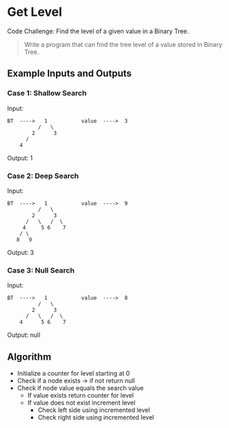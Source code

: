 # Get Level

Code Challenge: Find the level of a given value in a Binary Tree.

> Write a program that can find the tree level of a value stored in Binary Tree.

## Example Inputs and Outputs

### Case 1: Shallow Search

Input:

```text
BT  ---->   1           value  ---->  3
          /   \    
        2      3
      /                  
    4                    
```

Output: 1

### Case 2: Deep Search

Input:

```text
BT  ---->   1           value  ---->  9
          /   \    
        2      3
      /   \   /  \         
     4     5 6    7
    / \
   8   9
```

Output: 3

### Case 3: Null Search

Input:

```text
BT  ---->   1           value  ---->  8
          /   \    
        2      3
      /   \   /  \         
    4      5 6    7
```

Output: null

## Algorithm

* Initialize a counter for level starting at 0
* Check if a node exists -> if not return null
* Check if node value equals the search value
  * If value exists return counter for level
  * If value does not exist increment level
    * Check left side using incremented level
    * Check right side using incremented level
